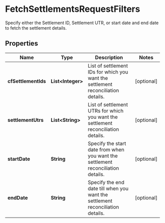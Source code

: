 

# FetchSettlementsRequestFilters

Specify either the Settlement ID, Settlement UTR, or start date and end date to fetch the settlement details.

## Properties

| Name | Type | Description | Notes |
|------------ | ------------- | ------------- | -------------|
|**cfSettlementIds** | **List&lt;Integer&gt;** | List of settlement IDs for which you want the settlement reconciliation details. |  [optional] |
|**settlementUtrs** | **List&lt;String&gt;** | List of settlement UTRs for which you want the settlement reconciliation details. |  [optional] |
|**startDate** | **String** | Specify the start date from when you want the settlement reconciliation details. |  [optional] |
|**endDate** | **String** | Specify the end date till when you want the settlement reconciliation details. |  [optional] |



